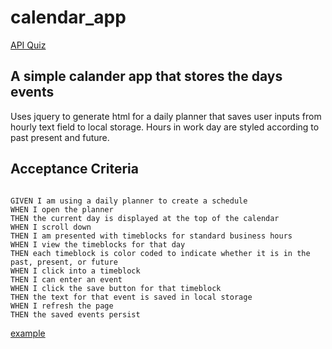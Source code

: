 # calendar_app

[API Quiz](https://trv893.github.io/calendar_app/)

## A simple calander app that stores the days events

Uses jquery to generate html for a daily planner that saves user inputs from hourly text field to local storage. Hours in work day are styled according to past present and future.
## Acceptance Criteria

```

GIVEN I am using a daily planner to create a schedule
WHEN I open the planner
THEN the current day is displayed at the top of the calendar
WHEN I scroll down
THEN I am presented with timeblocks for standard business hours
WHEN I view the timeblocks for that day
THEN each timeblock is color coded to indicate whether it is in the past, present, or future
WHEN I click into a timeblock
THEN I can enter an event
WHEN I click the save button for that timeblock
THEN the text for that event is saved in local storage
WHEN I refresh the page
THEN the saved events persist
```
[example](./assets/example.PNG)